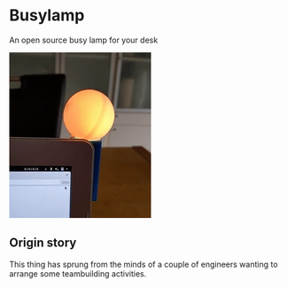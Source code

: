 # Busylamp
An open source busy lamp for your desk

![W00t!](https://github.com/florianoverkamp/Busylamp/raw/master/media/partymode.gif)

## Origin story
This thing has sprung from the minds of a couple of engineers wanting to arrange some teambuilding activities.


